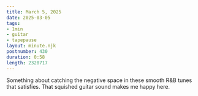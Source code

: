 ```yaml
---
title: March 5, 2025
date: 2025-03-05
tags:
- 1min
- guitar
- tapepause
layout: minute.njk
postnumber: 430
duration: 0:58
length: 2320717
---
```

Something about catching the negative space in these smooth R&B tunes that satisfies. That squished guitar sound makes me happy here. 